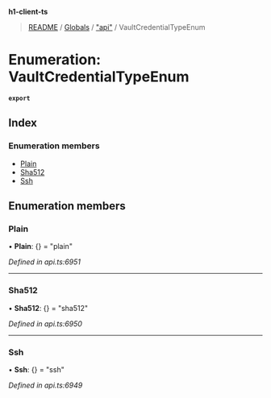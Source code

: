 **h1-client-ts**

> [README](../README.md) / [Globals](../globals.md) / ["api"](../modules/_api_.md) / VaultCredentialTypeEnum

# Enumeration: VaultCredentialTypeEnum

**`export`** 

## Index

### Enumeration members

* [Plain](_api_.vaultcredentialtypeenum.md#plain)
* [Sha512](_api_.vaultcredentialtypeenum.md#sha512)
* [Ssh](_api_.vaultcredentialtypeenum.md#ssh)

## Enumeration members

### Plain

•  **Plain**: {} = "plain"

*Defined in api.ts:6951*

___

### Sha512

•  **Sha512**: {} = "sha512"

*Defined in api.ts:6950*

___

### Ssh

•  **Ssh**: {} = "ssh"

*Defined in api.ts:6949*
